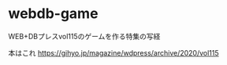# webdb-game
WEB+DBプレスvol115のゲームを作る特集の写経

本はこれ
https://gihyo.jp/magazine/wdpress/archive/2020/vol115
